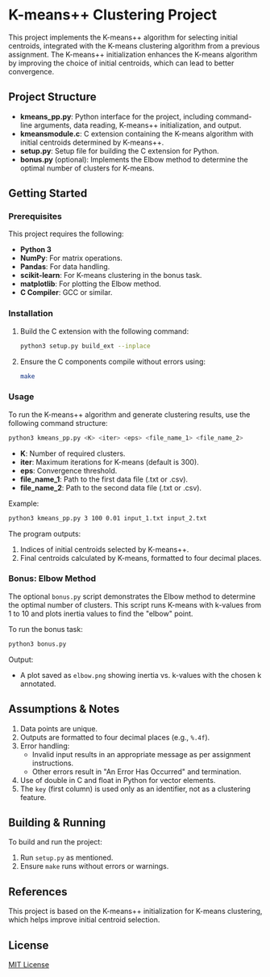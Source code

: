
# K-means++ Clustering Project

This project implements the K-means++ algorithm for selecting initial centroids, integrated with the K-means clustering algorithm from a previous assignment. The K-means++ initialization enhances the K-means algorithm by improving the choice of initial centroids, which can lead to better convergence.

## Project Structure

- **kmeans_pp.py**: Python interface for the project, including command-line arguments, data reading, K-means++ initialization, and output.
- **kmeansmodule.c**: C extension containing the K-means algorithm with initial centroids determined by K-means++.
- **setup.py**: Setup file for building the C extension for Python.
- **bonus.py** (optional): Implements the Elbow method to determine the optimal number of clusters for K-means.

## Getting Started

### Prerequisites

This project requires the following:
- **Python 3**
- **NumPy**: For matrix operations.
- **Pandas**: For data handling.
- **scikit-learn**: For K-means clustering in the bonus task.
- **matplotlib**: For plotting the Elbow method.
- **C Compiler**: GCC or similar.

### Installation

1. Build the C extension with the following command:
   ```bash
   python3 setup.py build_ext --inplace
   ```

2. Ensure the C components compile without errors using:
   ```bash
   make
   ```

### Usage

To run the K-means++ algorithm and generate clustering results, use the following command structure:

```bash
python3 kmeans_pp.py <K> <iter> <eps> <file_name_1> <file_name_2>
```

- **K**: Number of required clusters.
- **iter**: Maximum iterations for K-means (default is 300).
- **eps**: Convergence threshold.
- **file_name_1**: Path to the first data file (.txt or .csv).
- **file_name_2**: Path to the second data file (.txt or .csv).

Example:
```bash
python3 kmeans_pp.py 3 100 0.01 input_1.txt input_2.txt
```

The program outputs:
1. Indices of initial centroids selected by K-means++.
2. Final centroids calculated by K-means, formatted to four decimal places.

### Bonus: Elbow Method

The optional `bonus.py` script demonstrates the Elbow method to determine the optimal number of clusters. This script runs K-means with k-values from 1 to 10 and plots inertia values to find the "elbow" point.

To run the bonus task:
```bash
python3 bonus.py
```

Output:
- A plot saved as `elbow.png` showing inertia vs. k-values with the chosen k annotated.

## Assumptions & Notes

1. Data points are unique.
2. Outputs are formatted to four decimal places (e.g., `%.4f`).
3. Error handling:
   - Invalid input results in an appropriate message as per assignment instructions.
   - Other errors result in "An Error Has Occurred" and termination.
4. Use of double in C and float in Python for vector elements.
5. The `key` (first column) is used only as an identifier, not as a clustering feature.

## Building & Running

To build and run the project:
1. Run `setup.py` as mentioned.
2. Ensure `make` runs without errors or warnings.

## References

This project is based on the K-means++ initialization for K-means clustering, which helps improve initial centroid selection.

## License

[MIT License](LICENSE)
